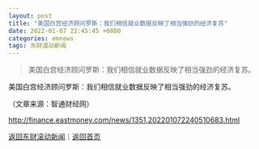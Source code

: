 ```yaml
---
layout: post
title: "美国白宫经济顾问罗斯：我们相信就业数据反映了相当强劲的经济复苏"
date: 2022-01-07 22:45:45 +0800
categories: emnews
tags: 东财滚动新闻
---
```

> 美国白宫经济顾问罗斯：我们相信就业数据反映了相当强劲的经济复苏。

<p>美国白宫经济顾问罗斯：我们相信就业数据反映了相当强劲的经济复苏。</p><p class="em_media">（文章来源：智通财经网）</p>

<http://finance.eastmoney.com/news/1351,202201072240510683.html>

[返回东财滚动新闻](//finews.withounder.com/emnews/)｜[返回首页](//finews.withounder.com/)